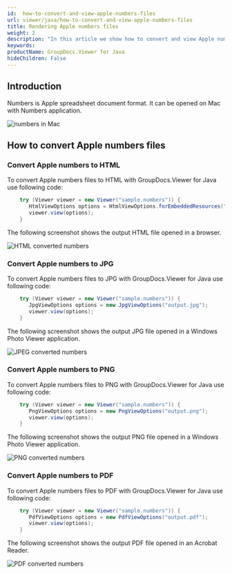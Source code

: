 ```yaml
---
id:  how-to-convert-and-view-apple-numbers-files
url: viewer/java/how-to-convert-and-view-apple-numbers-files
title: Rendering Apple numbers files
weight: 2
description: "In this article we show how to convert and view Apple numbers files with GroupDocs.Viewer within your Java applications."
keywords: 
productName: GroupDocs.Viewer for Java
hideChildren: False
---
```

## Introduction

Numbers is Apple spreadsheet document format. It can be opened on Mac with Numbers application.

![numbers in Mac](/viewer/java/images/how-to-convert-and-view-apple-numbers-files/numbers-in-mac.png)

## How to convert Apple numbers files

### Convert Apple numbers to HTML

To convert Apple numbers files to HTML with GroupDocs.Viewer for Java use following code:

```java
    try (Viewer viewer = new Viewer("sample.numbers")) {
       HtmlViewOptions options = HtmlViewOptions.forEmbeddedResources("output.html");
       viewer.view(options);
    }
```

The following screenshot shows the output HTML file opened in a browser.

![HTML converted numbers](/viewer/java/images/how-to-convert-and-view-apple-numbers-files/numbers-in-html.png)

### Convert Apple numbers to JPG

To convert Apple numbers files to JPG with GroupDocs.Viewer for Java use following code:

```java
    try (Viewer viewer = new Viewer("sample.numbers")) {
       JpgViewOptions options = new JpgViewOptions("output.jpg");
       viewer.view(options);
    }
```

The following screenshot shows the output JPG file opened in a Windows Photo Viewer application.

![JPEG converted numbers](/viewer/java/images/how-to-convert-and-view-apple-numbers-files/numbers-in-jpg.png)

### Convert Apple numbers to PNG

To convert Apple numbers files to PNG with GroupDocs.Viewer for Java use following code:

```java
    try (Viewer viewer = new Viewer("sample.numbers")) {
       PngViewOptions options = new PngViewOptions("output.png");
       viewer.view(options);
    }
```

The following screenshot shows the output PNG file opened in a Windows Photo Viewer application.

![PNG converted numbers](/viewer/java/images/how-to-convert-and-view-apple-numbers-files/numbers-in-png.png)

### Convert Apple numbers to PDF

To convert Apple numbers files to PDF with GroupDocs.Viewer for Java use following code:

```java
    try (Viewer viewer = new Viewer("sample.numbers")) {
       PdfViewOptions options = new PdfViewOptions("output.pdf");
       viewer.view(options);
    }
```

The following screenshot shows the output PDF file opened in an Acrobat Reader.

![PDF converted numbers](/viewer/java/images/how-to-convert-and-view-apple-numbers-files/numbers-in-pdf.png)
